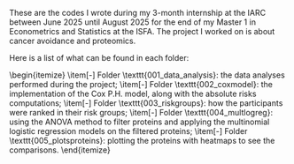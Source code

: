 These are the codes I wrote during my 3-month internship at the IARC between June 2025 until August 2025 for the end of my Master 1 in Econometrics and Statistics at the ISFA. The project I worked on is about cancer avoidance and proteomics.

Here is a list of what can be found in each folder:

\begin{itemize}
  \item[-] Folder \texttt{001_data_analysis}: the data analyses performed during the project;
  \item[-] Folder \texttt{002_coxmodel}: the implementation of the Cox P.H. model, along with the absolute risks computations;
  \item[-] Folder \texttt{003_riskgroups}: how the participants were ranked in their risk groups;
  \item[-] Folder \texttt{004_multlogreg}: using the ANOVA method to filter proteins and applying the multinomial logistic regression models on the filtered proteins;
  \item[-] Folder \texttt{005_plotsproteins}: plotting the proteins with heatmaps to see the comparisons.
\end{itemize}
